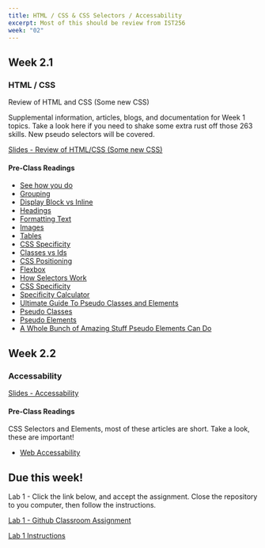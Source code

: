 ```yaml
---
title: HTML / CSS & CSS Selectors / Accessability
excerpt: Most of this should be review from IST256
week: "02"
---
```


## Week 2.1

### HTML / CSS

Review of HTML and CSS (Some new CSS)

Supplemental information, articles, blogs, and documentation for Week 1 topics. Take a look here if you need to shake some extra rust off those 263 skills. New pseudo selectors will be covered.

[Slides - Review of HTML/CSS (Some new CSS)](https://docs.google.com/presentation/d/1pu88IqLP4ehkT0G4dzWk2uGofSBApQo2YnrE0OvBI-A/edit?usp=sharing)

#### Pre-Class Readings

- [See how you do](https://www.w3schools.com/html/exercise.asp)
- [Grouping](https://html.spec.whatwg.org/multipage/grouping-content.html)
- [Display Block vs Inline](https://www.w3schools.com/html/html_blocks.asp)
- [Headings](https://www.w3schools.com/html/html_headings.asp)
- [Formatting Text](https://www.w3schools.com/html/html_formatting.asp)
- [Images](https://developer.mozilla.org/en-US/docs/Learn/HTML/Multimedia_and_embedding/Images_in_HTML)
- [Tables](https://css-tricks.com/complete-guide-table-element/)
- [CSS Specificity](https://developer.mozilla.org/en-US/docs/Web/CSS/Specificity)
- [Classes vs Ids](https://css-tricks.com/the-difference-between-id-and-class/)
- [CSS Positioning](https://developer.mozilla.org/en-US/docs/Web/CSS/position)
- [Flexbox](https://developer.mozilla.org/en-US/docs/Learn/CSS/CSS_layout/Flexbox)
- [How Selectors Work](https://css-tricks.com/how-css-selectors-work/)
- [CSS Specificity](https://www.smashingmagazine.com/2007/07/css-specificity-things-you-should-know/)
- [Specificity Calculator](https://specificity.keegan.st/)
- [Ultimate Guide To Pseudo Classes and Elements](https://www.smashingmagazine.com/2016/05/an-ultimate-guide-to-css-pseudo-classes-and-pseudo-elements/)
- [Pseudo Classes](https://developer.mozilla.org/en-US/docs/Web/CSS/Pseudo-classes)
- [Pseudo Elements](https://developer.mozilla.org/en-US/docs/Web/CSS/Pseudo-elements)
- [A Whole Bunch of Amazing Stuff Pseudo Elements Can Do](https://css-tricks.com/pseudo-element-roundup/)


## Week 2.2

### Accessability

[Slides - Accessability](https://docs.google.com/presentation/d/1M614Sj9_oUP__l8Y2bRHmnvtGfXpfUY1jfeytnUlCr8/edit?usp=sharing)

#### Pre-Class Readings

CSS Selectors and Elements, most of these articles are short. Take a look, these are important!

- [Web Accessability](https://webaim.org/intro/)


## Due this week!

Lab 1 - Click the link below, and accept the assignment. Close the repository to you computer, then follow the instructions.

[Lab 1 - Github Classroom Assignment](https://classroom.github.com/a/_pymHsta)

[Lab 1 Instructions](/lab/1/0)


